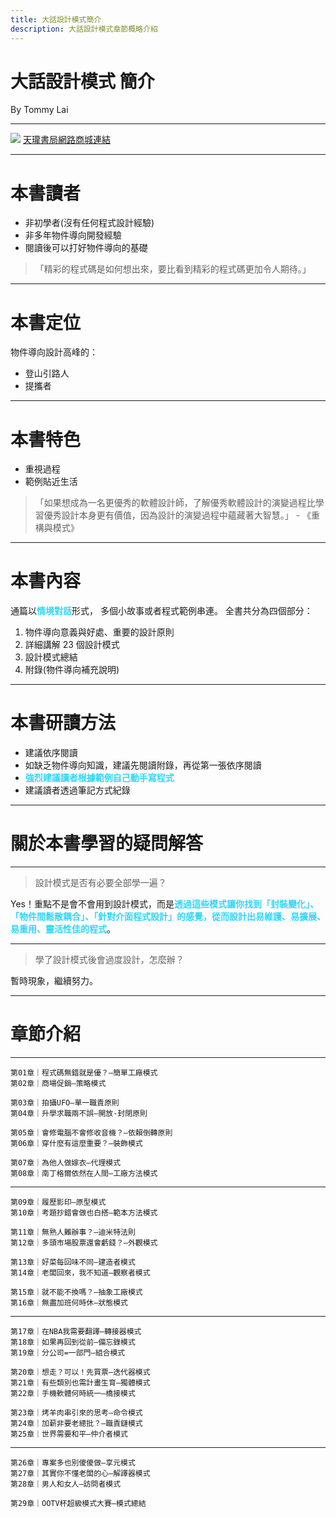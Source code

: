 ```yaml
---
title: 大話設計模式簡介
description: 大話設計模式章節概略介紹
---
```


<style>
.reveal h1 {
  font-size: 68px;
  color: #31d6f7;
}

strong {
  color: #31d6f7;
}
</style>

# 大話設計模式 簡介

By Tommy Lai

---

![](https://i.imgur.com/QxGl8CF.png)
[天瓏書局網路商城連結](https://www.tenlong.com.tw/products/9789866761799?list_name=c-design-patterns)

---

# 本書讀者

- 非初學者(沒有任何程式設計經驗)
- 非多年物件導向開發經驗
- 閱讀後可以打好物件導向的基礎

> 「精彩的程式碼是如何想出來，要比看到精彩的程式碼更加令人期待。」

---

# 本書定位

物件導向設計高峰的：
- 登山引路人
- 提攜者

---

# 本書特色

- 重視過程
- 範例貼近生活

> 「如果想成為一名更優秀的軟體設計師，了解優秀軟體設計的演變過程比學習優秀設計本身更有價值，因為設計的演變過程中蘊藏著大智慧。」 - 《重構與模式》 

---

# 本書內容

通篇以**情境對話**形式，
多個小故事或者程式範例串連。
全書共分為四個部分：
1. 物件導向意義與好處、重要的設計原則
2. 詳細講解 23 個設計模式
3. 設計模式總結
4. 附錄(物件導向補充說明)

---

# 本書研讀方法

- 建議依序閱讀
- 如缺乏物件導向知識，建議先閱讀附錄，再從第一張依序閱讀
- **強烈建議讀者根據範例自己動手寫程式**
- 建議讀者透過筆記方式紀錄

---

# 關於本書學習的疑問解答

----

> 設計模式是否有必要全部學一遍？

Yes！重點不是會不會用到設計模式，而是**透過這些模式讓你找到「封裝變化」、「物件間鬆散耦合」、「針對介面程式設計」的感覺，從而設計出易維護、易擴展、易重用、靈活性佳的程式**。

----

> 學了設計模式後會過度設計，怎麼辦？

暫時現象，繼續努力。

---

# 章節介紹

----

```
第01章｜程式碼無錯就是優？—簡單工廠模式
第02章｜商場促銷—策略模式
```
```
第03章｜拍攝UFO—單一職責原則
第04章｜升學求職兩不誤—開放-封閉原則
```
```
第05章｜會修電腦不會修收音機？—依賴倒轉原則
第06章｜穿什麼有這麼重要？—裝飾模式
```
```
第07章｜為他人做嫁衣—代理模式
第08章｜南丁格爾依然在人間—工廠方法模式
```

----

```
第09章｜履歷影印—原型模式
第10章｜考題抄錯會做也白搭—範本方法模式
```
```
第11章｜無熟人難辦事？—迪米特法則
第12章｜多頭市場股票還會虧錢？—外觀模式
```
```
第13章｜好菜每回味不同—建造者模式
第14章｜老闆回來，我不知道—觀察者模式
```
```
第15章｜就不能不換嗎？—抽象工廠模式
第16章｜無盡加班何時休—狀態模式
```

----

```
第17章｜在NBA我需要翻譯—轉接器模式
第18章｜如果再回到從前—備忘錄模式
第19章｜分公司=一部門—組合模式
```
```
第20章｜想走？可以！先買票—迭代器模式
第21章｜有些類別也需計畫生育—獨體模式
第22章｜手機軟體何時統一—橋接模式
```
```
第23章｜烤羊肉串引來的思考—命令模式
第24章｜加薪非要老總批？—職責鏈模式
第25章｜世界需要和平—仲介者模式
```

----

```
第26章｜專案多也別傻傻做—享元模式
第27章｜其實你不懂老闆的心—解譯器模式
第28章｜男人和女人—訪問者模式
```
```
第29章｜OOTV杯超級模式大賽—模式總結
```